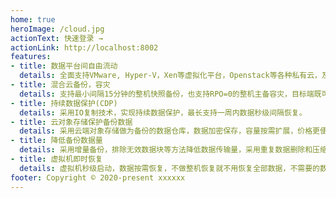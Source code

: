 ```yaml
---
home: true
heroImage: /cloud.jpg
actionText: 快速登录 →
actionLink: http://localhost:8002
features:
- title: 数据平台间自由流动
  details: 全面支持VMware, Hyper-V，Xen等虚拟化平台，Openstack等各种私有云，及阿里云，腾讯云，华为云，百度云等各种公有云。
- title: 混合云备份，容灾
  details: 支持最小间隔15分钟的整机快照备份，也支持RPO=0的整机主备容灾，目标端既可设置在公有云上，也可设置在云下虚拟化环境中。
- title: 持续数据保护(CDP)
  details: 采用IO复制技术，实现持续数据保护，最长支持一周内数据秒级间隔恢复。
- title: 云对象存储保护备份数据
  details: 采用云端对象存储做为备份的数据仓库，数据加密保存，容量按需扩展，价格更便宜。
- title: 降低备份数据量
  details: 采用增量备份，排除无效数据块等方法降低数据传输量，采用重复数据删除和压缩减少存储资源占用。
- title: 虚拟机即时恢复
  details: 虚拟机秒级启动，数据按需恢复，不做整机恢复就不用恢复全部数据，不需要的数据无需恢复，降低恢复数据量，适合数据验证和恢复演练。
footer: Copyright © 2020-present xxxxxx
---
```

